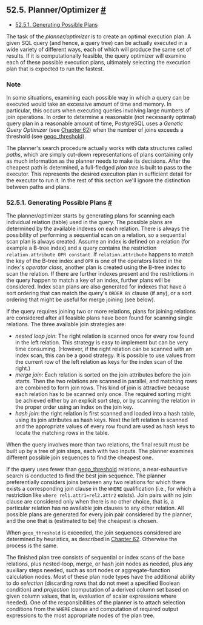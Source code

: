 ## 52.5. Planner/Optimizer [#](#PLANNER-OPTIMIZER)

* [52.5.1. Generating Possible Plans](planner-optimizer.html#PLANNER-OPTIMIZER-GENERATING-POSSIBLE-PLANS)

The task of the *planner/optimizer* is to create an optimal execution plan. A given SQL query (and hence, a query tree) can be actually executed in a wide variety of different ways, each of which will produce the same set of results. If it is computationally feasible, the query optimizer will examine each of these possible execution plans, ultimately selecting the execution plan that is expected to run the fastest.

### Note

In some situations, examining each possible way in which a query can be executed would take an excessive amount of time and memory. In particular, this occurs when executing queries involving large numbers of join operations. In order to determine a reasonable (not necessarily optimal) query plan in a reasonable amount of time, PostgreSQL uses a *Genetic Query Optimizer* (see [Chapter 62](geqo.html "Chapter 62. Genetic Query Optimizer")) when the number of joins exceeds a threshold (see [geqo\_threshold](runtime-config-query.html#GUC-GEQO-THRESHOLD)).

The planner's search procedure actually works with data structures called *paths*, which are simply cut-down representations of plans containing only as much information as the planner needs to make its decisions. After the cheapest path is determined, a full-fledged *plan tree* is built to pass to the executor. This represents the desired execution plan in sufficient detail for the executor to run it. In the rest of this section we'll ignore the distinction between paths and plans.

### 52.5.1. Generating Possible Plans [#](#PLANNER-OPTIMIZER-GENERATING-POSSIBLE-PLANS)

The planner/optimizer starts by generating plans for scanning each individual relation (table) used in the query. The possible plans are determined by the available indexes on each relation. There is always the possibility of performing a sequential scan on a relation, so a sequential scan plan is always created. Assume an index is defined on a relation (for example a B-tree index) and a query contains the restriction `relation.attribute OPR constant`. If `relation.attribute` happens to match the key of the B-tree index and `OPR` is one of the operators listed in the index's *operator class*, another plan is created using the B-tree index to scan the relation. If there are further indexes present and the restrictions in the query happen to match a key of an index, further plans will be considered. Index scan plans are also generated for indexes that have a sort ordering that can match the query's `ORDER BY` clause (if any), or a sort ordering that might be useful for merge joining (see below).

If the query requires joining two or more relations, plans for joining relations are considered after all feasible plans have been found for scanning single relations. The three available join strategies are:

* *nested loop join*: The right relation is scanned once for every row found in the left relation. This strategy is easy to implement but can be very time consuming. (However, if the right relation can be scanned with an index scan, this can be a good strategy. It is possible to use values from the current row of the left relation as keys for the index scan of the right.)
* *merge join*: Each relation is sorted on the join attributes before the join starts. Then the two relations are scanned in parallel, and matching rows are combined to form join rows. This kind of join is attractive because each relation has to be scanned only once. The required sorting might be achieved either by an explicit sort step, or by scanning the relation in the proper order using an index on the join key.
* *hash join*: the right relation is first scanned and loaded into a hash table, using its join attributes as hash keys. Next the left relation is scanned and the appropriate values of every row found are used as hash keys to locate the matching rows in the table.

When the query involves more than two relations, the final result must be built up by a tree of join steps, each with two inputs. The planner examines different possible join sequences to find the cheapest one.

If the query uses fewer than [geqo\_threshold](runtime-config-query.html#GUC-GEQO-THRESHOLD) relations, a near-exhaustive search is conducted to find the best join sequence. The planner preferentially considers joins between any two relations for which there exists a corresponding join clause in the `WHERE` qualification (i.e., for which a restriction like `where rel1.attr1=rel2.attr2` exists). Join pairs with no join clause are considered only when there is no other choice, that is, a particular relation has no available join clauses to any other relation. All possible plans are generated for every join pair considered by the planner, and the one that is (estimated to be) the cheapest is chosen.

When `geqo_threshold` is exceeded, the join sequences considered are determined by heuristics, as described in [Chapter 62](geqo.html "Chapter 62. Genetic Query Optimizer"). Otherwise the process is the same.

The finished plan tree consists of sequential or index scans of the base relations, plus nested-loop, merge, or hash join nodes as needed, plus any auxiliary steps needed, such as sort nodes or aggregate-function calculation nodes. Most of these plan node types have the additional ability to do *selection* (discarding rows that do not meet a specified Boolean condition) and *projection* (computation of a derived column set based on given column values, that is, evaluation of scalar expressions where needed). One of the responsibilities of the planner is to attach selection conditions from the `WHERE` clause and computation of required output expressions to the most appropriate nodes of the plan tree.